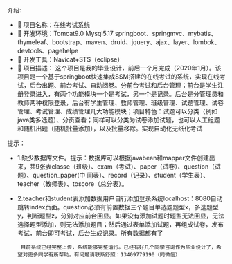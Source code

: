介绍: 
*  项目名称：在线考试系统
*  开发环境：Tomcat9.0 Mysql5.17 springboot、springmvc、mybatis、thymeleaf、bootstrap、maven、druid、jquery、ajax、layer、lombok、devtools、pagehelpe 
*  开发工具：Navicat+STS（eclipse）
*  项目描述： 这个项目是我的毕业设计，前后一个月完成（2020年1月）。该项目是一个基于springboot快速集成SSM搭建的在线考试的系统，实现在线考试，后台出题、前台考试、自动阅卷。分前台考试和后台管理；前台是学生注册登录进入，有两个功能模块一个是考试，另一个是记录。后台是分管理员和教师两种权限登录，后台有学生管理、教师管理、班级管理、试题管理、试卷管理、考试管理、成绩管理几大功能模块；项目特色：试题可以分类（例如java类多选题）、分页查看；同样可以分类为试卷添加试题，也可以人工组题和随机出题（随机批量添加），以及批量移除。实现自动化无纸化考试

提示：
*  1.缺少数据库文件。提示：数据库可以根据javabean和mapper文件创建出来，共9张表classe（班级）、exam（考试）、paper（试卷）、question（试题）、question_paper(中 间表）、record（记录）、student（学生表）、teacher（教师表）、toscore（总分表）。
*  2.teacher和student表添加数据用户自行添加登录系统localhost：8080自动跳转index页面。question必须有前置数据三个题目单选题题型x，多选题型y，判断题型z，分别对应前台回显。如果没有添加试题时题型无法回显，无法选择题型添加，则无法添加题目；然后通过表单添加试题，再组成试卷，发布考试，前台即可考试，后台生成记录。所有数据都有了


        目前系统已经完整上传，系统能够完整运行。已经有好几个同学咨询作为毕业设计了，希望对更多同学有所帮助。有问题请联系舒照：13409779190（同微信）

